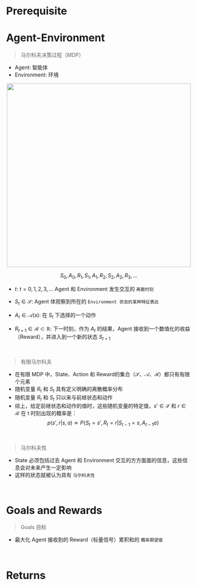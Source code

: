 &emsp;
# Prerequisite
# Agent-Environment

>马尔科夫决策过程（MDP）
- Agent: 智能体
- Environment: 环境
<div align=center>
    <image src="./imgs/agent-environment.png" width=500>
</div>

$$S_0, A_0, R_1, S_1, A_1, R_2, S_2, A_2, R_3, ...$$

- $t$: $t=0, 1, 2, 3, ...$ Agent 和 Environment 发生交互的 `离散时刻`

- $S_t \in \mathcal{S}$: Agent 体观察到所在的 `Environment 状态的某种特征表达`
- $A_t \in \mathcal{A}(s)$: 在 $S_t$ 下选择的一个动作
- $R_{t+1} \in \mathcal{R} \subset \mathbb{R}$: 下一时刻，作为 $A_t$ 的结果，Agent 接收到一个数值化的收益（Reward），并进入到一个新的状态 $S_{t+1}$

&emsp;
>有限马尔科夫
- 在有限 MDP 中，State、Action 和 Reward的集合（$\mathcal{S}$、$\mathcal{A}$、$\mathcal{R}$）都只有有限个元素
- 随机变量 $R_t$ 和 $S_t$ 具有定义明确的离散概率分布
- 随机变量 $R_t$ 和 $S_t$ 只以来与前继状态和动作
- 综上，给定前继状态和动作的值时，这些随机变量的特定值，$s' \in \mathcal{S}$ 和 $r \in \mathcal{R}$ 在 t 时刻出现的概率是：
$$p(s', r | s, a) \doteq P\{S_t = s', R_t=r | S_{t-1}=s, A_{t-1}a\}$$


&emsp;
>马尔科夫性
- State 必须包括过去 Agent 和 Environment 交互的方方面面的信息，这些信息会对未来产生一定影响
- 这样的状态就被认为具有 `马尔科夫性`

&emsp;
# Goals and Rewards
>Goals 目标
- 最大化 Agent 接收到的 Reward（标量信号）累积和的 `概率期望值`

&emsp;
# Returns